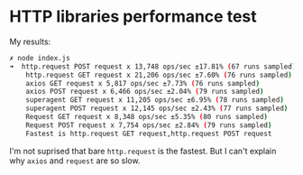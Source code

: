 # HTTP libraries performance test

My results:
```bash
✗ node index.js
➜  http.request POST request x 13,748 ops/sec ±17.81% (67 runs sampled)
    http.request GET request x 21,206 ops/sec ±7.60% (76 runs sampled)
    axios GET request x 5,817 ops/sec ±7.73% (76 runs sampled)
    axios POST request x 6,466 ops/sec ±2.04% (79 runs sampled)
    superagent GET request x 11,205 ops/sec ±6.95% (78 runs sampled)
    superagent POST request x 12,145 ops/sec ±2.43% (77 runs sampled)
    Request GET request x 8,348 ops/sec ±5.35% (80 runs sampled)
    Request POST request x 7,754 ops/sec ±2.84% (79 runs sampled)
    Fastest is http.request GET request,http.request POST request
```

I'm not suprised that bare `http.request` is the fastest. But I can't explain why `axios` and `request` are so slow.

